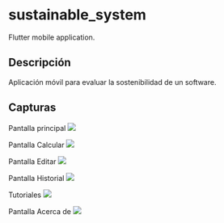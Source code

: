 # sustainable_system

Flutter mobile application.

## Descripción
Aplicación móvil para evaluar la sostenibilidad de un software.

## Capturas

Pantalla principal
![](https://github.com/leonardo0823/imges/blob/main/pantalla%20principal.jpg?raw=true)

Pantalla Calcular
![](https://github.com/leonardo0823/imges/blob/main/calcular.jpg?raw=true)

Pantalla Editar
![](https://github.com/leonardo0823/imges/blob/main/editar.jpg?raw=true)

Pantalla Historial
![](https://github.com/leonardo0823/imges/blob/main/historial.jpg?raw=true)

Tutoriales
![](https://github.com/leonardo0823/imges/blob/main/tutorial.jpg?raw=true)

Pantalla Acerca de
![](https://github.com/leonardo0823/imges/blob/main/acerca%20de.jpg?raw=true)